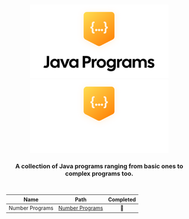 <div align=center>

<br>

<img height=200 src=".github/img/logo-dark.svg#gh-light-mode-only" alt="Java Programs Light Logo">
<img height=200 src=".github/img/logo-light.svg#gh-dark-mode-only" alt="Java Programs Dark Logo">

### A collection of Java programs ranging from **basic** ones to **complex programs** too.

</div>

<br>

<div align=center>

|    **Name**     |               **Path**               |     **Completed**     |
| :-------------: | :----------------------------------: | :-------------------: |
| Number Programs | [Number Programs](Number%20Programs) | :white_square_button: |

</div>
